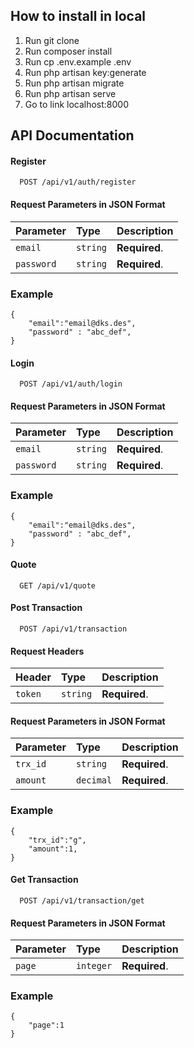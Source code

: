 ## How to install in local
1. Run git clone 
2. Run composer install
3. Run cp .env.example .env
4. Run php artisan key:generate
5. Run php artisan migrate
6. Run php artisan serve
7. Go to link localhost:8000

## API Documentation
#### Register

```http
  POST /api/v1/auth/register
```

#### Request Parameters in JSON Format
| Parameter | Type     | Description                       |
| :-------- | :------- | :-------------------------------- |
| `email`      | `string` | **Required**. |
| `password`      | `string` | **Required**. |

### Example
```http
{
    "email":"email@dks.des",
    "password" : "abc_def",
}
```

#### Login

```http
  POST /api/v1/auth/login
```

#### Request Parameters in JSON Format
| Parameter | Type     | Description                       |
| :-------- | :------- | :-------------------------------- |
| `email`      | `string` | **Required**. |
| `password`      | `string` | **Required**. |

### Example
```http
{
    "email":"email@dks.des",
    "password" : "abc_def",
}
```

#### Quote

```http
  GET /api/v1/quote
```

#### Post Transaction

```http
  POST /api/v1/transaction
```

#### Request Headers
| Header | Type     | Description                       |
| :-------- | :------- | :-------------------------------- |
| `token`      | `string` | **Required**. |

#### Request Parameters in JSON Format
| Parameter | Type     | Description                       |
| :-------- | :------- | :-------------------------------- |
| `trx_id`      | `string` | **Required**. |
| `amount`      | `decimal` | **Required**. |

### Example
```http
{
    "trx_id":"g",
    "amount":1,
}
```

#### Get Transaction

```http
  POST /api/v1/transaction/get
```


#### Request Parameters in JSON Format
| Parameter | Type     | Description                       |
| :-------- | :------- | :-------------------------------- |
| `page`      | `integer` | **Required**. |

### Example
```http
{
    "page":1
}
```